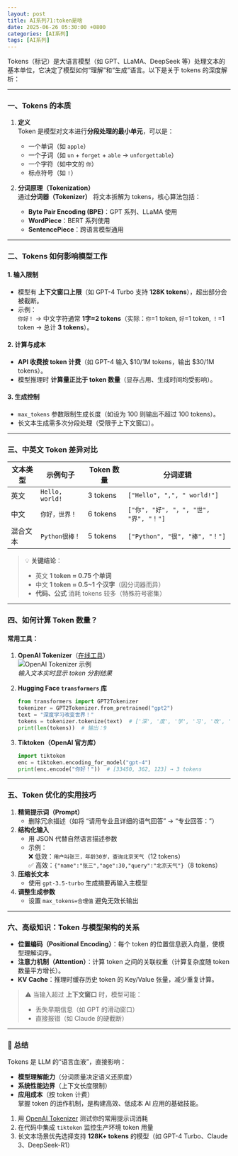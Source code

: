 ```yaml
---
layout: post
title: AI系列71:token是啥
date: 2025-06-26 05:30:00 +0800
categories: [AI系列]
tags: [AI系列]
---
```

Tokens（标记）是大语言模型（如 GPT、LLaMA、DeepSeek 等）处理文本的基本单位，它决定了模型如何“理解”和“生成”语言。以下是关于 tokens 的深度解析：

---

### 一、**Tokens 的本质**
1. **定义**  
   Token 是模型对文本进行**分段处理的最小单元**，可以是：
   - 一个单词（如 `apple`）
   - 一个子词（如 `un` + `forget` + `able` → `unforgettable`）
   - 一个字符（如中文的 `你`）
   - 标点符号（如 `!`）

2. **分词原理（Tokenization）**  
   通过**分词器（Tokenizer）** 将文本拆解为 tokens，核心算法包括：
   - **Byte Pair Encoding (BPE)**：GPT 系列、LLaMA 使用
   - **WordPiece**：BERT 系列使用
   - **SentencePiece**：跨语言模型通用

---

### 二、**Tokens 如何影响模型工作**
#### 1. **输入限制**
   - 模型有 **上下文窗口上限**（如 GPT-4 Turbo 支持 **128K tokens**），超出部分会被截断。
   - 示例：  
     `你好！` → 中文字符通常 **1字≈2 tokens**（实际：`你`=1 token, `好`=1 token, `！`=1 token → 总计 **3 tokens**）。

#### 2. **计算与成本**
   - **API 收费按 token 计费**（如 GPT-4 输入 $10/1M tokens，输出 $30/1M tokens）。
   - 模型推理时 **计算量正比于 token 数量**（显存占用、生成时间均受影响）。

#### 3. **生成控制**
   - `max_tokens` 参数限制生成长度（如设为 100 则输出不超过 100 tokens）。
   - 长文本生成需多次分段处理（受限于上下文窗口）。

---

### 三、**中英文 Token 差异对比**
| **文本类型** | **示例句子**          | **Token 数量** | **分词逻辑**                  |
|--------------|-----------------------|----------------|-------------------------------|
| 英文         | `Hello, world!`       | 3 tokens       | `["Hello", ",", " world!"]`   |
| 中文         | `你好，世界！`        | 6 tokens       | `["你", "好", "，", "世", "界", "！"]` |
| 混合文本     | `Python很棒！`        | 5 tokens       | `["Python", "很", "棒", "！"]` |

> 💡 **关键结论**：  
> - 英文 **1 token ≈ 0.75 个单词**  
> - 中文 **1 token ≈ 0.5~1 个汉字**（因分词器而异）  
> - **代码、公式** 消耗 tokens 较多（特殊符号密集）

---

### 四、**如何计算 Token 数量？**
#### 常用工具：
1. **OpenAI Tokenizer**（[在线工具](https://platform.openai.com/tokenizer)）  
   ![OpenAI Tokenizer 示例](https://example.com/tokenizer-demo.png)  
   *输入文本实时显示 token 分割结果*

2. **Hugging Face `transformers` 库**  
   ```python
   from transformers import GPT2Tokenizer
   tokenizer = GPT2Tokenizer.from_pretrained("gpt2")
   text = "深度学习改变世界！"
   tokens = tokenizer.tokenize(text)  # ['深', '度', '学', '习', '改', '变', '世', '界', '！']
   print(len(tokens))  # 输出：9
   ```

3. **Tiktoken（OpenAI 官方库）**  
   ```python
   import tiktoken
   enc = tiktoken.encoding_for_model("gpt-4")
   print(enc.encode("你好！"))  # [33450, 362, 123] → 3 tokens
   ```

---

### 五、**Token 优化的实用技巧**
1. **精简提示词（Prompt）**  
   - 删除冗余描述（如将 “请用专业且详细的语气回答” → “专业回答：”）
2. **结构化输入**  
   - 用 JSON 代替自然语言描述参数  
   - 示例：  
     ❌ 低效：`用户叫张三，年龄30岁，查询北京天气`（12 tokens）  
     ✅ 高效：`{"name":"张三","age":30,"query":"北京天气"}`（8 tokens）
3. **压缩长文本**  
   - 使用 `gpt-3.5-turbo` 生成摘要再输入主模型
4. **调整生成参数**  
   - 设置 `max_tokens=合理值` 避免无效长输出

---

### 六、**高级知识：Token 与模型架构的关系**
- **位置编码（Positional Encoding）**：每个 token 的位置信息嵌入向量，使模型理解词序。
- **注意力机制（Attention）**：计算 token 之间的关联权重（计算复杂度随 token 数量平方增长）。
- **KV Cache**：推理时缓存历史 token 的 Key/Value 张量，减少重复计算。

> ⚠️ 当输入超过 **上下文窗口** 时，模型可能：
> - 丢失早期信息（如 GPT 的滑动窗口）
> - 直接报错（如 Claude 的硬截断）

---

### 💎 总结
Tokens 是 LLM 的“语言血液”，直接影响：
- **模型理解能力**（分词质量决定语义还原度）  
- **系统性能边界**（上下文长度限制）  
- **应用成本**（按 token 计费）  
掌握 token 的运作机制，是构建高效、低成本 AI 应用的基础技能。


1. 用 [OpenAI Tokenizer](https://platform.openai.com/tokenizer) 测试你的常用提示词消耗  
2. 在代码中集成 `tiktoken` 监控生产环境 token 用量  
3. 长文本场景优先选择支持 **128K+ tokens** 的模型（如 GPT-4 Turbo、Claude 3、DeepSeek-R1）
